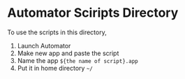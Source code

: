 # Automator Sciripts Directory

To use the scripts in this directory,

1. Launch Automator
1. Make new app and paste the script
1. Name the app `${the name of script}.app`
1. Put it in home directory `~/`
